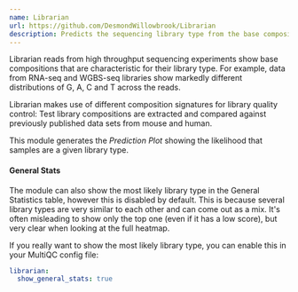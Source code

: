 ```yaml
---
name: Librarian
url: https://github.com/DesmondWillowbrook/Librarian
description: Predicts the sequencing library type from the base composition of a FastQ file
---
```


Librarian reads from high throughput sequencing experiments show base compositions that are
characteristic for their library type. For example, data from RNA-seq and WGBS-seq libraries show markedly
different distributions of G, A, C and T across the reads.

Librarian makes use of different composition signatures for library quality control: Test library
compositions are extracted and compared against previously published data sets from mouse and human.

This module generates the _Prediction Plot_ showing the likelihood that samples are a given library type.

#### General Stats

The module can also show the most likely library type in the General Statistics table, however this is disabled by default.
This is because several library types are very similar to each other and can come out as a mix.
It's often misleading to show only the top one (even if it has a low score), but very clear when looking at the full heatmap.

If you really want to show the most likely library type, you can enable this in your MultiQC config file:

```yaml
librarian:
  show_general_stats: true
```
